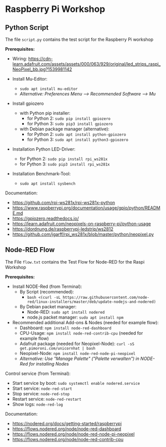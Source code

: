 # Raspberry Pi Workshop

Python Script
-------------

The file `script.py` contains the test script for the Raspberry Pi workshop

**Prerequisites:**
* Wiring:
https://cdn-learn.adafruit.com/assets/assets/000/063/929/original/led_strips_raspi_NeoPixel_bb.jpg?1539981142

* Install Mu-Editor:
  * `sudo apt install mu-editor`
  * *Alternative: Preferences Menu --> Recommended Software --> Mu*
* Install gpiozero 
  * with Python pip installer: 
    * for Python 2: `sudo pip install gpiozero`
    * for Python 3: `sudo pip3 install gpiozero`
  * with Debian package manager (alternative): 
    * for Python 2: `sudo apt install python-gpiozero`
    * for Python 3: `sudo apt install python3-gpiozero`

* Installation Python LED-Driver:
  * for Python 2: `sudo pip install rpi_ws281x`
  * for Python 3: `sudo pip3 install rpi_ws281x`

* Installation Benchmark-Tool:
  * `sudo apt install sysbench`

Documentation:
* https://github.com/rpi-ws281x/rpi-ws281x-python
* https://www.raspberrypi.org/documentation/usage/gpio/python/README.md
* https://gpiozero.readthedocs.io/
* https://learn.adafruit.com/neopixels-on-raspberry-pi/python-usage
* https://dordnung.de/raspberrypi-ledstrip/ws2812
* https://github.com/jgarff/rpi_ws281x/blob/master/python/neopixel.py

Node-RED Flow
-------------

The File `flow.txt` contains the Test Flow for Node-RED for the Raspi Workshop

**Prerequisites:**
* Install NODE-Red (from Terminal): 
  * By Script (recommended): 
    * `bash <(curl -sL https://raw.githubusercontent.com/node-red/linux-installers/master/deb/update-nodejs-and-nodered)`
  * By Debian packet manager:
    * Node-RED: `sudo apt install nodered`
    * node.js packet manager: `sudo apt install npm`
* Recommended additional Add-ons & Nodes (needed for example flow):
  * Dashboard: `npm install node-red-dashboard`
  * CPU-Usage: `npm install node-red-contrib-cpu` (needed for example flow)
  * Adafruit package (needed for Neopixel-Node): `curl -sS get.pimoroni.com/unicornhat | bash`
  * Neopixel-Node: `npm install node-red-node-pi-neopixel` 
  * *Alternative: Use "Manage Palette" ("Palette verwalten") in NODE-Red for installing Nodes*

Control service (from Terminal):
* Start service by boot: `sudo systemctl enable nodered.service`
* Start service: `node-red-start`
* Stop service: `node-red-stop`
* Restart service: `node-red-restart`
* Show logs: `node-red-log`

Documentation:
* https://nodered.org/docs/getting-started/raspberrypi
* https://flows.nodered.org/node/node-red-dashboard
* https://flows.nodered.org/node/node-red-node-pi-neopixel
* https://flows.nodered.org/node/node-red-contrib-cpu
